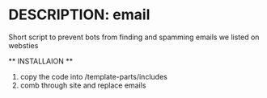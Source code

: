 # DESCRIPTION: email
Short script to prevent bots from finding and spamming emails we listed on websties



** INSTALLAION **
1. copy the code into /template-parts/includes
2. comb through site and replace emails
